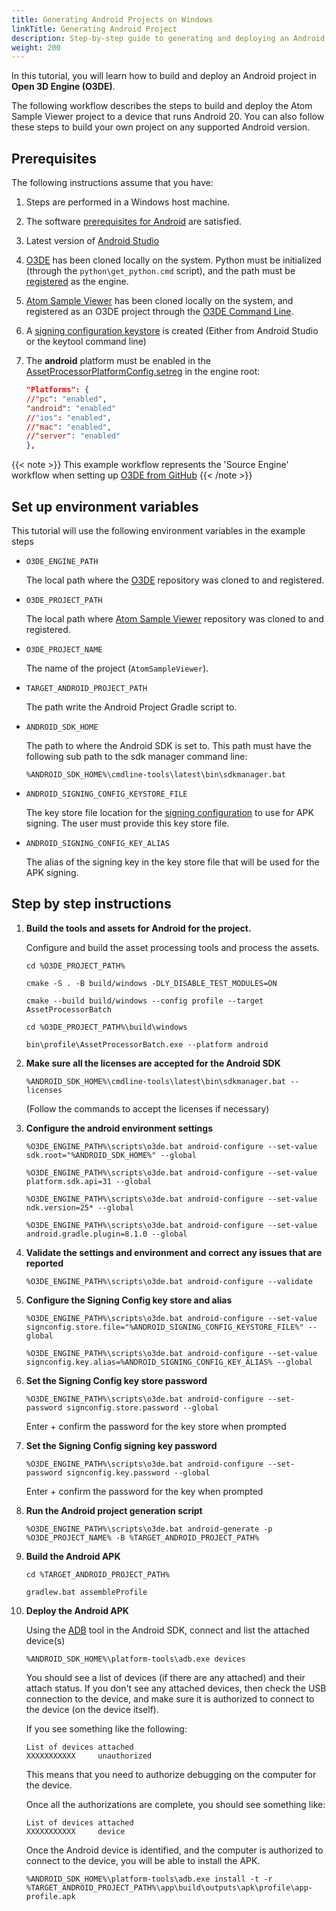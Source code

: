 ```yaml
---
title: Generating Android Projects on Windows
linkTitle: Generating Android Project
description: Step-by-step guide to generating and deploying an Android project for Open 3D Engine (O3DE).
weight: 200
---
```



In this tutorial, you will learn how to build and deploy an Android project in **Open 3D Engine (O3DE)**.

The following workflow describes the steps to build and deploy the Atom Sample Viewer project to a device that runs Android 20. You can also follow these steps to build your own project on any supported Android version. 

## Prerequisites

The following instructions assume that you have:

1.  Steps are performed in a Windows host machine.
1.  The software [prerequisites for Android](docs/user-guide/platforms/android#prerequisite-software-and-packages) are satisfied.
1.  Latest version of [Android Studio](https://developer.android.com/studio)

1.  [O3DE](https://github.com/o3de/o3de.git) has been cloned locally on the system. Python must be initialized (through the `python\get_python.cmd` script), and the path must be [registered](/docs/welcome-guide/setup/setup-from-github/building-windows/#register-the-engine) as the engine.
1.  [Atom Sample Viewer](https://github.com/o3de/o3de-atom-sampleviewer.git) has been cloned locally on the system, and registered as an O3DE project through the [O3DE Command Line](docs/user-guide/project-config/cli-reference#register).
1.  A [signing configuration keystore](/docs/user-guide/platforms/android#apk-signing) is created (Either from Android Studio or the keytool command line)
1.  The **android** platform must be enabled in the [AssetProcessorPlatformConfig.setreg](https://github.com/o3de/o3de/blob/324c0317e9cf61428d3bec492c7ba243a08718f9/Registry/AssetProcessorPlatformConfig.setreg#L64-L70) in the engine root:
    ```json
    "Platforms": {
    //"pc": "enabled",
    "android": "enabled"
    //"ios": "enabled",
    //"mac": "enabled",
    //"server": "enabled"
    },
    ```

{{< note >}}
This example workflow represents the 'Source Engine' workflow when setting up [O3DE from GitHub](/docs/welcome-guide/setup/setup-from-github)
{{< /note >}}


## Set up environment variables

This tutorial will use the following environment variables in the example steps

- `O3DE_ENGINE_PATH`

  The local path where the [O3DE](https://github.com/o3de/o3de.git) repository was cloned to and registered.

- `O3DE_PROJECT_PATH`

  The local path where [Atom Sample Viewer](https://github.com/o3de/o3de-atom-sampleviewer.git) repository was cloned to and registered.

- `O3DE_PROJECT_NAME`

  The name of the project (`AtomSampleViewer`).

- `TARGET_ANDROID_PROJECT_PATH`

  The path write the Android Project Gradle script to.

- `ANDROID_SDK_HOME`

  The path to where the Android SDK is set to. This path must have the following sub path to the sdk manager command line:
  ```
  %ANDROID_SDK_HOME%\cmdline-tools\latest\bin\sdkmanager.bat

- `ANDROID_SIGNING_CONFIG_KEYSTORE_FILE`

  The key store file location for the [signing configuration](/docs/user-guide/platforms/android#APK_Signing) to use for APK signing. The user must provide this key store file.

- `ANDROID_SIGNING_CONFIG_KEY_ALIAS`

  The alias of the signing key in the key store file that will be used for the APK signing.

## Step by step instructions


1. **Build the tools and assets for Android for the project.**

   Configure and build the asset processing tools and process the assets.

   ```
   cd %O3DE_PROJECT_PATH%

   cmake -S . -B build/windows -DLY_DISABLE_TEST_MODULES=ON

   cmake --build build/windows --config profile --target AssetProcessorBatch

   cd %O3DE_PROJECT_PATH%\build\windows

   bin\profile\AssetProcessorBatch.exe --platform android

   ```

1. **Make sure all the licenses are accepted for the Android SDK**

   ```
   %ANDROID_SDK_HOME%\cmdline-tools\latest\bin\sdkmanager.bat --licenses
   ```
   (Follow the commands to accept the licenses if necessary)

1. **Configure the android environment settings**

   ```
   %O3DE_ENGINE_PATH%\scripts\o3de.bat android-configure --set-value sdk.root="%ANDROID_SDK_HOME%" --global

   %O3DE_ENGINE_PATH%\scripts\o3de.bat android-configure --set-value platform.sdk.api=31 --global

   %O3DE_ENGINE_PATH%\scripts\o3de.bat android-configure --set-value ndk.version=25* --global

   %O3DE_ENGINE_PATH%\scripts\o3de.bat android-configure --set-value android.gradle.plugin=8.1.0 --global

   ```

1. **Validate the settings and environment and correct any issues that are reported**

   ```
   %O3DE_ENGINE_PATH%\scripts\o3de.bat android-configure --validate
   ```

1. **Configure the Signing Config key store and alias**

   ```
   %O3DE_ENGINE_PATH%\scripts\o3de.bat android-configure --set-value signconfig.store.file="%ANDROID_SIGNING_CONFIG_KEYSTORE_FILE%" --global

   %O3DE_ENGINE_PATH%\scripts\o3de.bat android-configure --set-value signconfig.key.alias=%ANDROID_SIGNING_CONFIG_KEY_ALIAS% --global
   ```

1. **Set the Signing Config key store password**

   ```
   %O3DE_ENGINE_PATH%\scripts\o3de.bat android-configure --set-password signconfig.store.password --global
   ```
   Enter + confirm the password for the key store when prompted

1. **Set the Signing Config signing key password**
   ```
   %O3DE_ENGINE_PATH%\scripts\o3de.bat android-configure --set-password signconfig.key.password --global
   ```
   Enter + confirm the password for the key when prompted

1. **Run the Android project generation script**

   ```
   %O3DE_ENGINE_PATH%\scripts\o3de.bat android-generate -p %O3DE_PROJECT_NAME% -B %TARGET_ANDROID_PROJECT_PATH%
   ```

1. **Build the Android APK**

   ```
   cd %TARGET_ANDROID_PROJECT_PATH%

   gradlew.bat assembleProfile

   ```

1. **Deploy the Android APK**

   Using the [ADB](https://developer.android.com/tools/adb) tool in the Android SDK, connect and list the attached device(s)

   ```
   %ANDROID_SDK_HOME%\platform-tools\adb.exe devices
   ```
   
   You should see a list of devices (if there are any attached) and their attach status. If you don't see any attached devices, then check the USB connection to the device, and make sure it is authorized to connect to the device (on the device itself).

   If you see something like the following:
   
   ```
   List of devices attached
   XXXXXXXXXXX     unauthorized
   ```

   This means that you need to authorize debugging on the computer for the device.

   Once all the authorizations are complete, you should see something like:

   ```
   List of devices attached
   XXXXXXXXXXX     device
   ```

   Once the Android device is identified, and the computer is authorized to connect to the device, you will be able to install the APK.

   ```
   %ANDROID_SDK_HOME%\platform-tools\adb.exe install -t -r %TARGET_ANDROID_PROJECT_PATH%\app\build\outputs\apk\profile\app-profile.apk
   ```
   